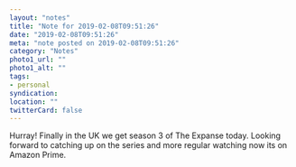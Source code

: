 ```yaml
---
layout: "notes"
title: "Note for 2019-02-08T09:51:26"
date: "2019-02-08T09:51:26"
meta: "note posted on 2019-02-08T09:51:26"
category: "Notes"
photo1_url: ""
photo1_alt: ""
tags:
- personal
syndication:
location: ""
twitterCard: false
---
```

Hurray! Finally in the UK we get season 3 of The Expanse today. Looking forward to catching up on the series and more regular watching now its on Amazon Prime.
